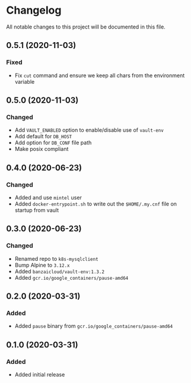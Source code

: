 # Changelog

All notable changes to this project will be documented in this file.

## 0.5.1 (2020-11-03)
### Fixed
- Fix `cut` command and ensure we keep all chars from the environment variable

## 0.5.0 (2020-11-03)
### Changed
- Add `VAULT_ENABLED` option to enable/disable use of `vault-env`
- Add default for `DB_HOST`
- Add option for `DB_CONF` file path
- Make posix compliant

## 0.4.0 (2020-06-23)
### Changed
- Added and use `mintel` user
- Added `docker-entrypoint.sh` to write out the `$HOME/.my.cnf` file on startup from vault

## 0.3.0 (2020-06-23)
### Changed
- Renamed repo to `k8s-mysqlclient`
- Bump Alpine to `3.12.x`
- Added `banzaicloud/vault-env:1.3.2`
- Added `gcr.io/google_containers/pause-amd64`

## 0.2.0 (2020-03-31)
### Added
- Added `pause` binary from `gcr.io/google_containers/pause-amd64`

## 0.1.0 (2020-03-31)
### Added
- Added initial release
